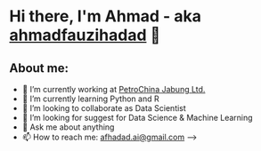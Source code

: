 # Hi there, I'm Ahmad - aka [ahmadfauzihadad](https://www.linkedin.com/in/ahmad-fauzi-hadad-b633709/) 👋
## About me:
- 🔭 I’m currently working at [PetroChina Jabung Ltd.](http://www.petrochina.co.id/SitePages/Home.aspx)
- 🌱 I’m currently learning Python and R
- 👯 I’m looking to collaborate as Data Scientist
- 🤔 I’m looking for suggest for Data Science & Machine Learning
- 💬 Ask me about anything
- 📫 How to reach me: afhadad.ai@gmail.com
-->
